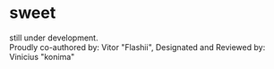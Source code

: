 # sweet

still under development.
<br>
Proudly co-authored by: Vitor "Flashii", Designated and Reviewed by: Vinicius "konima"
